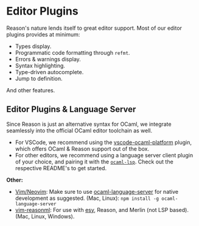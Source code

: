 # Editor Plugins

Reason's nature lends itself to great editor support. Most of our editor plugins provides at minimum:

*   Types display.
*   Programmatic code formatting through `refmt`.
*   Errors & warnings display.
*   Syntax highlighting.
*   Type-driven autocomplete.
*   Jump to definition.

And other features.

## [](#editor-plugins-language-server)Editor Plugins & Language Server

Since Reason is just an alternative syntax for OCaml, we integrate seamlessly into the official OCaml editor toolchain as well.

*   For VSCode, we recommend using the [vscode-ocaml-platform](https://github.com/ocamllabs/vscode-ocaml-platform) plugin, which offers OCaml & Reason support out of the box.
*   For other editors, we recommend using a language server client plugin of your choice, and pairing it with the [`ocaml-lsp`](https://github.com/ocaml/ocaml-lsp). Check out the respective README's to get started.

**Other:**

*   [Vim/Neovim](https://github.com/reasonml-editor/vim-reason-plus): Make sure to use [ocaml-language-server](https://www.npmjs.com/package/ocaml-language-server) for native development as suggested. (Mac, Linux): `npm install -g ocaml-language-server`
*   [vim-reasonml](https://github.com/jordwalke/vim-reasonml): For use with [esy](https://esy.sh/), Reason, and Merlin (not LSP based). (Mac, Linux, Windows).